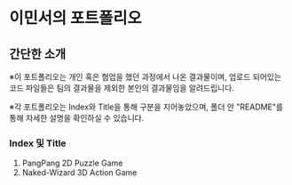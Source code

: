 # 이민서의 포트폴리오
## 간단한 소개
※이 포트폴리오는 개인 혹은 협업을 했던 과정에서 나온 결과물이며, 업로드 되어있는 코드 파일들은 팀의 결과물을 제외한 본인의 결과물임을 알려드립니다.

※각 포트폴리오는 Index와 Title을 통해 구분을 지어놓았으며, 폴더 안 "README"를 통해 자세한 설명을 확인하실 수 있습니다.
### Index 및 Title
1. PangPang 2D Puzzle Game
2. Naked-Wizard 3D Action Game
